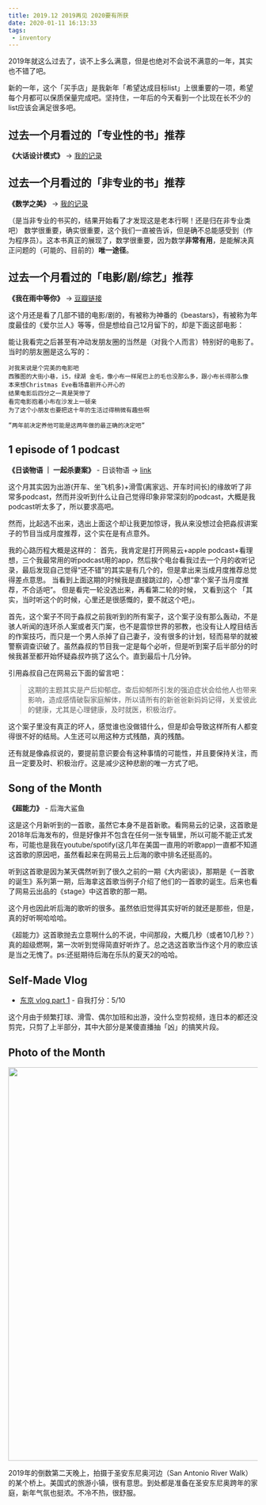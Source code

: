 ```yaml
---
title: 2019.12 2019再见 2020要有所获
date: 2020-01-11 16:13:33
tags: 
 - inventory
---
```


2019年就这么过去了，谈不上多么满意，但是也绝对不会说不满意的一年，其实也不错了吧。

新的一年，这个「买手店」是我新年「希望达成目标list」上很重要的一项，希望每个月都可以保质保量完成吧。坚持住，一年后的今天看到一个比现在长不少的list应该会满足很多吧。

<!-- more -->


## 过去一个月看过的「专业性的书」推荐
**《大话设计模式》** -> [我的记录](/2020/01/11/读后感-大话设计模式/)


## 过去一个月看过的「非专业的书」推荐

**《数学之美》** -> [我的记录](/2020/01/11/读后感-数学之美/)

（是当非专业的书买的，结果开始看了才发现这是老本行啊！还是归在非专业类吧）
数学很重要，确实很重要，这个我们一直被告诉，但是确不总能感受到（作为程序员）。这本书真正的展现了，数学很重要，因为数学**非常有用**，是能解决真正问题的（可能的、目前的）**唯一途径**。

## 过去一个月看过的「电影/剧/综艺」推荐
**《我在雨中等你》** -> [豆瓣链接](https://movie.douban.com/subject/3882427/) 

这个月还是看了几部不错的电影/剧的，有被称为神番的《beastars》，有被称为年度最佳的《爱尔兰人》等等，但是想给自己12月留下的，却是下面这部电影：

能让我看完之后甚至有冲动发朋友圈的当然是（对我个人而言）特别好的电影了。当时的朋友圈是这么写的：

```
对我来说是个完美的电影吧 
西雅图的大街小巷，i5，绿湖 金毛，像小布一样尾巴上的毛也没那么多，跟小布长得那么像 
本来想Christmas Eve看场喜剧开心开心的 
结果电影后四分之一真是哭惨了 
看完电影抱着小布在沙发上一顿亲 
为了这个小朋友也要把这十年的生活过得稍微有趣些啊 

”两年前决定养他可能是这两年做的最正确的决定吧”
```

## 1 episode of 1 podcast
**《日谈物语 ｜ 一起杀妻案》** - 日谈物语 -> [link](https://podcasts.apple.com/us/podcast/vol-254-%E6%97%A5%E8%B0%88%E7%89%A9%E8%AF%AD-%E4%B8%80%E8%B5%B7%E6%9D%80%E5%A6%BB%E6%A1%88/id1166949390?i=1000461643203) 

这个月其实因为出游(开车、坐飞机多)+滑雪(离家远、开车时间长)的缘故听了非常多podcast，然而并没听到什么让自己觉得印象非常深刻的podcast，大概是我podcast听太多了，所以要求高吧。

然而，比起选不出来，选出上面这个却让我更加惊讶，我从来没想过会把淼叔讲案子的节目当成月度推荐，这个实在是有点意外。

我的心路历程大概是这样的：
首先，我肯定是打开网易云+apple podcast+看理想，三个我最常用的听podcast用的app，然后挨个电台看我过去一个月的收听记录，最后发现自己觉得“还不错”的其实是有几个的，但是拿出来当成月度推荐总觉得差点意思。
当看到上面这期的时候我是直接跳过的，心想“拿个案子当月度推荐，不合适吧”。
但是看完一轮没选出来，再看第二轮的时候，
又看到这个
「其实，当时听这个的时候，心里还是很感慨的，要不就这个吧」。

首先，这个案子不同于淼叔之前我听到的所有案子，这个案子没有那么轰动，不是骇人听闻的连环杀人案或者灭门案，也不是震惊世界的邪教，也没有让人瞠目结舌的作案技巧，而只是一个男人杀掉了自己妻子，没有很多的计划，轻而易举的就被警察调查识破了。虽然淼叔的节目我一定是每个必听，但是听到案子后半部分的时候我甚至都开始怀疑淼叔咋挑了这么个。直到最后十几分钟。

引用淼叔自己在网易云下面的留言吧：

> 这期的主题其实是产后抑郁症。查后抑郁所引发的强迫症状会给他人也带来影响，造成感情破裂家庭解体，所以请所有的新爸爸新妈妈记得，关爱彼此的健康，尤其是心理健康，及时就医，积极治疗。

这个案子里没有真正的坏人，感觉谁也没做错什么，但是却会导致这样所有人都变得很不好的结局。人生还可以用这种方式残酷，真的残酷。

还有就是像淼叔说的，要提前意识要会有这种事情的可能性，并且要保持关注，而且一定要及时、积极治疗。这是减少这种悲剧的唯一方式了吧。


## Song of the Month
**《超能力》** - 后海大鲨鱼

这是这个月新听到的一首歌，虽然它本身不是首新歌。看网易云的记录，这首歌是2018年后海发布的，但是好像并不包含在任何一张专辑里，所以可能不能正式发布，可能也是我在youtube/spotify(这几年在美国一直用的听歌app)一直都不知道这首歌的原因吧，虽然看起来在网易云上后海的歌中排名还挺高的。

听到这首歌是因为某天偶然听到了很久之前的一期《大内密谈》，那期是《一首歌的诞生》系列第一期，后海拿这首歌当例子介绍了他们的一首歌的诞生。后来也看了网易云出品的《stage》中这首歌的那一期。

这个月也因此听后海的歌听的很多。虽然依旧觉得其实好听的就还是那些，但是，真的好听啊哈哈哈。

《超能力》这首歌抛去立意啊什么的不说，中间那段，大概几秒（或者10几秒？）真的超级燃啊，第一次听到觉得简直好听炸了。总之选这首歌当作这个月的歌应该是当之无愧了。ps:还挺期待后海在乐队的夏天2的哈哈。

## Self-Made Vlog
* [东京 vlog part 1](/2019/12/26/vlog/东京vlog-part1/) - 自我打分：5/10

这个月由于频繁打球、滑雪、偶尔加班和出游，没什么空剪视频，连日本的都还没剪完，只剪了上半部分，其中大部分是某傻直播抽「凶」的搞笑片段。

## Photo of the Month
<img src="https://personal-bucket-prod.s3-us-west-2.amazonaws.com/photos/monthly+photo/2019-12.JPG" width = "530" height = "795"/>

2019年的倒数第二天晚上，拍摄于圣安东尼奥河边（San Antonio River Walk）的某个桥上。美国式的旅游小镇，很有意思。到处都是准备在圣安东尼奥跨年的家庭，新年气氛也挺浓。不冷不热，很舒服。
